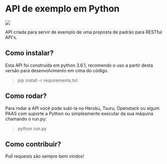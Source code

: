 # API de exemplo em Python
![](https://api.travis-ci.org/julio-vaz/pyAPIExample.svg?branch=develop)

API criada para servir de exemplo de uma proposta de padrão para RESTful API's.

## Como instalar?

Esta API foi construída em python 3.6.1, recomendo o uso a partir desta versão para desenvolvimento em cima do código.

> pip install -r requirements.txt

## Como rodar?

Para rodar a API você pode subi-la no Heroku, Tsuru, Openstack ou algum PAAS com suporte a Python ou simplesmente executar da sua máquina chamando o run.py:

> python run.py


## Como contribuir?

Pull requests são sempre bem vindos!
